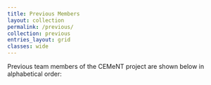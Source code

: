```yaml
---
title: Previous Members
layout: collection
permalink: /previous/
collection: previous
entries_layout: grid
classes: wide
---
```


Previous team members of the CEMeNT project are shown below in alphabetical order:
